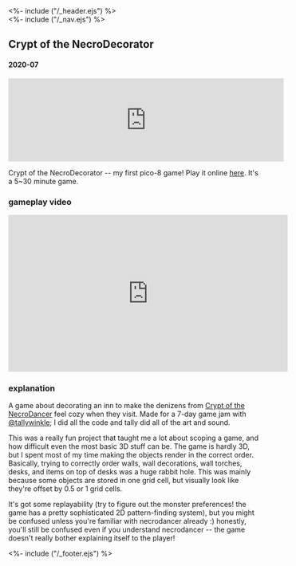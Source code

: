 <!DOCTYPE html>
<html>
<head>
<%- include ("/_header.ejs") %>
</head>
<body>
<div class="wrapper">
<%- include ("/_nav.ejs") %>
<section id="main-content">
<h1 class="post-title">Crypt of the NecroDecorator</h1>
<h4 class="post-meta">2020-07</h4>

<iframe frameborder="0" src="https://itch.io/embed/709068?bg_color=8ecc74&amp;fg_color=291814&amp;link_color=e0964c&amp;border_color=f2cfb8" width="552" height="167"><a href="https://pancelor.itch.io/necrodecorator">NecroDecorator by pancelor, tallywinkle</a></iframe>

Crypt of the NecroDecorator -- my first pico-8 game! Play it online <a href="https://pancelor.itch.io/necrodecorator">here</a>. It's a 5\~30 minute game.

### gameplay video

<iframe width="560" height="315" src="https://www.youtube-nocookie.com/embed/O1a1a4KAaHk?rel=0" frameborder="0" allow="accelerometer; autoplay; clipboard-write; encrypted-media; gyroscope; picture-in-picture" allowfullscreen></iframe>

### explanation

A game about decorating an inn to make the denizens from <a href="https://braceyourselfgames.com/crypt-of-the-necrodancer/">Crypt of the NecroDancer</a> feel cozy when they visit. Made for a 7-day game jam with <a href="https://tallywinkle.itch.io/">@tallywinkle</a>; I did all the code and tally did all of the art and sound.

This was a really fun project that taught me a lot about scoping a game, and how difficult even the most basic 3D stuff can be. The game is hardly 3D, but I spent most of my time making the objects render in the correct order. Basically, trying to correctly order walls, wall decorations, wall torches, desks, and items on top of desks was a huge rabbit hole. This was mainly because some objects are stored in one grid cell, but visually look like they're offset by 0.5 or 1 grid cells.

It's got some replayability (try to figure out the monster preferences! the game has a pretty sophisticated 2D pattern-finding system), but you might be confused unless you're familiar with necrodancer already :)  honestly, you'll still be confused even if you understand necrodancer -- the game doesn't really bother explaining itself to the player!

</section>
<%- include ("/_footer.ejs") %>
</body>
</html>
